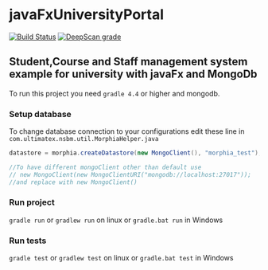 # javaFxUniversityPortal
[![Build Status](https://travis-ci.org/lakinduakash/javaFxUniversityPortal.svg?branch=master)](https://travis-ci.org/lakinduakash/javaFxUniversityPortal)
[![DeepScan grade](https://deepscan.io/api/projects/3073/branches/24593/badge/grade.svg)](https://deepscan.io/dashboard#view=project&pid=3073&bid=24593)
## Student,Course and Staff management system example for university with javaFx and MongoDb

To run this project you need `gradle 4.4` or higher and mongodb.

### Setup database

To change database connection to your configurations edit these line in `com.ultimatex.nsbm.util.MorphiaHelper.java`
```java
datastore = morphia.createDatastore(new MongoClient(), "morphia_test"); /change database name if you want

//To have different mongoClient other than default use 
// new MongoClient(new MongoClientURI("mongodb://localhost:27017"));
//and replace with new MongoClient()
```
### Run project

`gradle run` or `gradlew run` on linux or `gradle.bat run` in Windows

### Run tests

`gradle test` or `gradlew test` on linux or `gradle.bat test` in Windows
